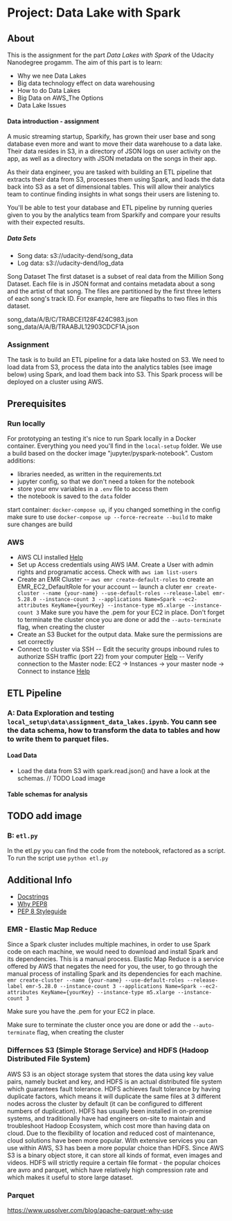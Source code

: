 # Project: Data Lake with Spark

## About

This is the assignment for the part *Data Lakes with Spark* of the Udacity Nanodegree progamm. 
The aim of this part is to learn:
- Why we nee Data Lakes
- Big data technology effect on data warehousing
- How to do Data Lakes
- Big Data on AWS_The Options
- Data Lake Issues

#### Data introduction - assignment
A music streaming startup, Sparkify, has grown their user base and song database even more and want to move their data warehouse to a data lake. Their data resides in S3, in a directory of JSON logs on user activity on the app, as well as a directory with JSON metadata on the songs in their app.

As their data engineer, you are tasked with building an ETL pipeline that extracts their data from S3, processes them using Spark, and loads the data back into S3 as a set of dimensional tables. This will allow their analytics team to continue finding insights in what songs their users are listening to.

You'll be able to test your database and ETL pipeline by running queries given to you by the analytics team from Sparkify and compare your results with their expected results.


##### Data Sets
- Song data: s3://udacity-dend/song_data
- Log data: s3://udacity-dend/log_data

Song Dataset
The first dataset is a subset of real data from the Million Song Dataset. Each file is in JSON format and contains metadata about a song and the artist of that song. The files are partitioned by the first three letters of each song's track ID. For example, here are filepaths to two files in this dataset.

song_data/A/B/C/TRABCEI128F424C983.json
song_data/A/A/B/TRAABJL12903CDCF1A.json

### Assignment
The task is to build an ETL pipeline for a data lake hosted on S3. We need to load data from S3, process the data into the analytics tables (see image below) using Spark, and load them back into S3. This Spark process will be deployed on a cluster using AWS. 


## Prerequisites
### Run locally 
For prototyping an testing it's nice to run Spark locally in a Docker container. Everything you need you'll find in the `local-setup` folder.
We use a build based on the docker image "jupyter/pyspark-notebook".
Custom additions:
- libraries needed, as written in the requirements.txt
- jupyter config, so that we don't need a token for the notebook
- store your env variables in a `.env` file to access them
- the notebook is saved to the `data` folder

start container: `docker-compose up`, if you changed something in the config make sure to use `docker-compose up --force-recreate --build` to make sure changes are build

### AWS
- AWS CLI installed [Help](https://docs.aws.amazon.com/cli/latest/userguide/install-cliv2.html)
- Set up Access credentials using AWS IAM. Create a User with admin rights and programatic access. Check with `aws iam list-users`
- Create an EMR Cluster
  -- `aws emr create-default-roles` to create an EMR_EC2_DefaultRole for your account
  -- launch a cluter `emr create-cluster --name {your-name} --use-default-roles --release-label emr-5.28.0 --instance-count 3 --applications Name=Spark --ec2-attributes KeyName={yourKey} --instance-type m5.xlarge --instance-count 3`
  Make sure you have the .pem for your EC2 in place. Don't forget to terminate the cluster once you are done or add the `--auto-terminate` flag, when creating the cluster
- Create an S3 Bucket for the output data. Make sure the permissions are set correctly
- Connect to cluster via SSH
  -- Edit the security groups inbound rules to authorize SSH traffic (port 22) from your computer [Help](https://docs.aws.amazon.com/emr/latest/ManagementGuide/emr-connect-ssh-prereqs.html)
  -- Verify connection to the Master node: EC2 -> Instances -> your master node -> Connect to instance [Help](https://docs.aws.amazon.com/emr/latest/ManagementGuide/emr-connect-master-node-ssh.html)

## ETL Pipeline
### A: Data Exploration and testing `local_setup\data\assignment_data_lakes.ipynb`. You cann see the data schema, how to transform the data to tables and how to write them to parquet files.

#### Load Data
- Load the data from S3 with spark.read.json() and have a look at the schemas.
// TODO Load image

#### Table schemas for analysis
## TODO add image


### B: `etl.py`

In the etl.py you can find the code from the notebook, refactored as a script. To run the script use `python etl.py`

## Additional Info

 
- [Docstrings](https://www.python.org/dev/peps/pep-0257/)
- [Why PEP8](https://realpython.com/python-pep8/)
- [PEP 8 Styleguide](http://pep8online.com/)

### EMR - Elastic Map Reduce

Since a Spark cluster includes multiple machines, in order to use Spark code on each machine, we would need to download and install Spark and its dependencies. This is a manual process. Elastic Map Reduce is a service offered by AWS that negates the need for you, the user, to go through the manual process of installing Spark and its dependencies for each machine.
`emr create-cluster --name {your-name} --use-default-roles --release-label emr-5.28.0 --instance-count 3 --applications Name=Spark --ec2-attributes KeyName={yourKey} --instance-type m5.xlarge --instance-count 3 `

Make sure you have the .pem for your EC2 in place.

Make sure to terminate the cluster once you are done or add the `--auto-terminate` flag, when creating the cluster

### Differnces S3 (Simple Storage Service) and HDFS (Hadoop Distributed File System)

AWS S3 is an object storage system that stores the data using key value pairs, namely bucket and key, and HDFS is an actual distributed file system which guarantees fault tolerance. HDFS achieves fault tolerance by having duplicate factors, which means it will duplicate the same files at 3 different nodes across the cluster by default (it can be configured to different numbers of duplication).
HDFS has usually been installed in on-premise systems, and traditionally have had engineers on-site to maintain and troubleshoot Hadoop Ecosystem, which cost more than having data on cloud. Due to the flexibility of location and reduced cost of maintenance, cloud solutions have been more popular. With extensive services you can use within AWS, S3 has been a more popular choice than HDFS.
Since AWS S3 is a binary object store, it can store all kinds of format, even images and videos. HDFS will strictly require a certain file format - the popular choices are avro and parquet, which have relatively high compression rate and which makes it useful to store large dataset.

### Parquet

https://www.upsolver.com/blog/apache-parquet-why-use


